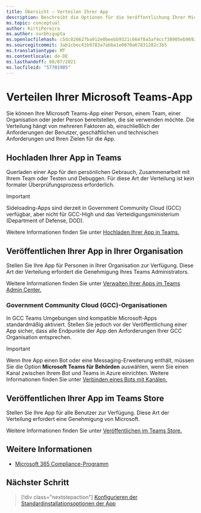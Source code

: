 ```yaml
---
title: Übersicht – Verteilen Ihrer App
description: Beschreibt die Optionen für die Veröffentlichung Ihrer Microsoft Teams-App.
ms.topic: conceptual
author: KirtiPereira
ms.author: surbhigupta
ms.openlocfilehash: c5dc026627ba912e0beebb9321c664f0a5af4ccf38905eb969226da8103b9a4a
ms.sourcegitcommit: 3ab1cbec41b9783a7abba1e0870a67831282c3b5
ms.translationtype: MT
ms.contentlocale: de-DE
ms.lasthandoff: 08/07/2021
ms.locfileid: "57701985"
---
```

# <a name="distribute-your-microsoft-teams-app"></a>Verteilen Ihrer Microsoft Teams-App

Sie können Ihre Microsoft Teams-App einer Person, einem Team, einer Organisation oder jeder Person bereitstellen, die sie verwenden möchte. Die Verteilung hängt von mehreren Faktoren ab, einschließlich der Anforderungen der Benutzer, geschäftlichen und technischen Anforderungen und Ihren Zielen für die App.

## <a name="upload-your-app-in-teams"></a>Hochladen Ihrer App in Teams

Querladen einer App für den persönlichen Gebrauch, Zusammenarbeit mit Ihrem Team oder Testen und Debuggen. Für diese Art der Verteilung ist kein formaler Überprüfungsprozess erforderlich.

> [!IMPORTANT]
> Sideloading-Apps sind derzeit in Government Community Cloud (GCC) verfügbar, aber nicht für GCC-High und das Verteidigungsministerium (Department of Defense, DOD).

Weitere Informationen finden Sie unter [Hochladen Ihrer App in Teams.](apps-upload.md)

## <a name="publish-your-app-to-your-org"></a>Veröffentlichen Ihrer App in Ihrer Organisation

Stellen Sie Ihre App für Personen in Ihrer Organisation zur Verfügung. Diese Art der Verteilung erfordert die Genehmigung Ihres Teams Administrators.

Weitere Informationen finden Sie unter [Verwalten Ihrer Apps im Teams Admin Center.](/MicrosoftTeams/manage-apps?toc=%2Fmicrosoftteams%2Fplatform%2Ftoc.json&bc=%2FMicrosoftTeams%2Fbreadcrumb%2Ftoc.json)

### <a name="government-community-cloud-gcc-organizations"></a>Government Community Cloud (GCC)-Organisationen

In GCC Teams Umgebungen sind kompatible Microsoft-Apps standardmäßig aktiviert. Stellen Sie jedoch vor der Veröffentlichung einer App sicher, dass alle Endpunkte der App den Anforderungen Ihrer GCC Organisation entsprechen.

> [!IMPORTANT]
>Wenn Ihre App einen Bot oder eine Messaging-Erweiterung enthält, müssen Sie die Option **Microsoft Teams für Behörden** auswählen, wenn Sie einen Kanal zwischen Ihrem Bot und Teams in Azure einrichten. Weitere Informationen finden Sie unter [Verbinden eines Bots mit Kanälen.](/azure/bot-service/bot-service-manage-channels?view=azure-bot-service-4.0&preserve-view=true)

## <a name="publish-your-app-to-the-teams-store"></a>Veröffentlichen Ihrer App im Teams Store

Stellen Sie Ihre App für alle Benutzer zur Verfügung. Diese Art der Verteilung erfordert eine Genehmigung von Microsoft.

Weitere Informationen finden Sie unter [Veröffentlichen im Teams Store.](~/concepts/deploy-and-publish/appsource/publish.md)

## <a name="see-also"></a>Weitere Informationen

* [Microsoft 365 Compliance-Programm](/microsoft-365-app-certification/overview)

## <a name="next-step"></a>Nächster Schritt

> [!div class="nextstepaction"]
> [Konfigurieren der Standardinstallationsoptionen der App](~/concepts/deploy-and-publish/add-default-install-scope.md)
